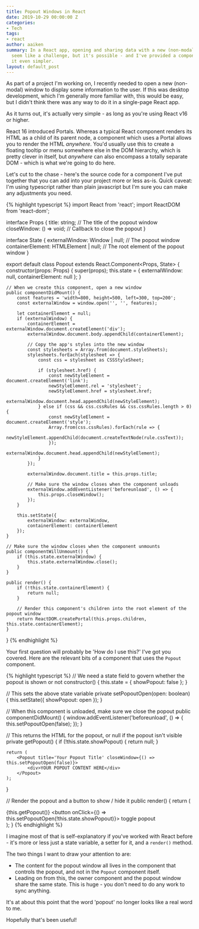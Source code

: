 ```yaml
---
title: Popout Windows in React
date: 2019-10-29 00:00:00 Z
categories:
- Tech
tags:
- react
author: aaiken
summary: In a React app, opening and sharing data with a new (non-modal) window might
  seem like a challenge, but it's possible - and I've provided a component to make
  it even simpler.
layout: default_post
---
```


As part of a project I'm working on, I recently needed to open a new (non-modal) window to display some information to the user. If this was desktop development, which I'm generally more familiar with, this would be easy, but I didn't think there was any way to do it in a single-page React app.

As it turns out, it's actually very simple - as long as you're using React v16 or higher.

React 16 introduced Portals. Whereas a typical React component renders its HTML as a child of its parent node, a component which uses a Portal allows you to render the HTML *anywhere*. You'd usually use this to create a floating tooltip or menu somewhere else in the DOM hierarchy, which is pretty clever in itself, but *anywhere* can also encompass a totally separate DOM - which is what we're going to do here.

Let's cut to the chase - here's the source code for a component I've put together that you can add into your project more or less as-is. Quick caveat: I'm using typescript rather than plain javascript but I'm sure you can make any adjustments you need.

{% highlight typescript %}
import React from 'react';
import ReactDOM from 'react-dom';

interface Props {
    title: string;                          // The title of the popout window
    closeWindow: () => void;                // Callback to close the popout
}

interface State {
    externalWindow: Window | null;          // The popout window
    containerElement: HTMLElement | null;   // The root element of the popout window
}

export default class Popout extends React.Component<Props, State> {
    constructor(props: Props) {
        super(props);
        this.state = {
            externalWindow: null,
            containerElement: null
        };
    }

    // When we create this component, open a new window
    public componentDidMount() {
        const features = 'width=800, height=500, left=300, top=200';
        const externalWindow = window.open('', '', features);

        let containerElement = null;
        if (externalWindow) {
            containerElement = externalWindow.document.createElement('div');
            externalWindow.document.body.appendChild(containerElement);

            // Copy the app's styles into the new window
            const stylesheets = Array.from(document.styleSheets);
            stylesheets.forEach(stylesheet => {
                const css = stylesheet as CSSStyleSheet;

                if (stylesheet.href) {
                    const newStyleElement = document.createElement('link');
                    newStyleElement.rel = 'stylesheet';
                    newStyleElement.href = stylesheet.href;
                    externalWindow.document.head.appendChild(newStyleElement);
                } else if (css && css.cssRules && css.cssRules.length > 0) {
                    const newStyleElement = document.createElement('style');
                    Array.from(css.cssRules).forEach(rule => {
                        newStyleElement.appendChild(document.createTextNode(rule.cssText));
                    });
                    externalWindow.document.head.appendChild(newStyleElement);
                }
            });

            externalWindow.document.title = this.props.title;

            // Make sure the window closes when the component unloads
            externalWindow.addEventListener('beforeunload', () => {
                this.props.closeWindow();
            });
        }

        this.setState({
            externalWindow: externalWindow,
            containerElement: containerElement
        });
    }

    // Make sure the window closes when the component unmounts
    public componentWillUnmount() {
        if (this.state.externalWindow) {
            this.state.externalWindow.close();
        }
    }

    public render() {
        if (!this.state.containerElement) {
            return null;
        }

        // Render this component's children into the root element of the popout window
        return ReactDOM.createPortal(this.props.children, this.state.containerElement);
    }
}
{% endhighlight %}

Your first question will probably be 'How do I use this?' I've got you covered. Here are the relevant bits of a component that uses the `Popout` component.

{% highlight typescript %}
// We need a state field to govern whether the popout is shown or not
constructor() {
    this.state = {
        showPopout: false
    };
}

// This sets the above state variable
private setPopoutOpen(open: boolean) {
    this.setState({
        showPopout: open
    });
}

// When this component is unloaded, make sure we close the popout
public componentDidMount() {
    window.addEventListener('beforeunload', () => {
        this.setPopoutOpen(false);
    });
}

// This returns the HTML for the popout, or null if the popout isn't visible
private getPopout() {
    if (!this.state.showPopout) {
        return null;
    }

    return (
        <Popout title='Your Popout Title' closeWindow={() => this.setPopoutOpen(false)}>
            <div>YOUR POPOUT CONTENT HERE</div>
        </Popout>
    );
}

// Render the popout and a button to show / hide it
public render() {
    return (
        <div>
            {this.getPopout()}
            <button onClick={() => this.setPopoutOpen(!this.state.showPopout)}>
                toggle popout
            </button>
        </div>
    );
}
{% endhighlight %}

I imagine most of that is self-explanatory if you've worked with React before - it's more or less just a state variable, a setter for it, and a `render()` method.

The two things I want to draw your attention to are:

* The content for the popout window all lives in the component that controls the popout, and not in the `Popout` component itself.
* Leading on from this, the owner component and the popout window share the same state. This is huge - you don't need to do any work to sync anything.

It's at about this point that the word 'popout' no longer looks like a real word to me.

Hopefully that's been useful!

